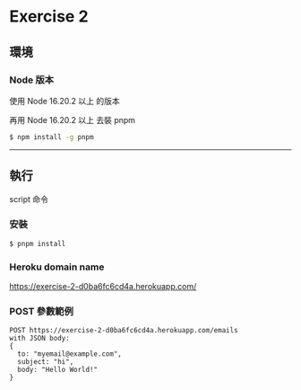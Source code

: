 # Exercise 2

## 環境

### Node 版本

使用 Node 16.20.2 以上 的版本

再用 Node 16.20.2 以上 去裝 pnpm

```bash
$ npm install -g pnpm
```

---

## 執行

script 命令

### 安裝

```bash
$ pnpm install
```

### Heroku domain name

https://exercise-2-d0ba6fc6cd4a.herokuapp.com/

### POST 參數範例

```
POST https://exercise-2-d0ba6fc6cd4a.herokuapp.com/emails
with JSON body:
{
  to: "myemail@example.com",
  subject: "hi",
  body: "Hello World!"
}
```
